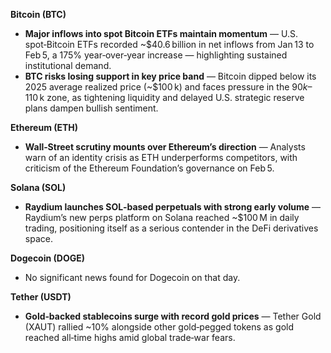 **Bitcoin (BTC)**

- **Major inflows into spot Bitcoin ETFs maintain momentum** — U.S. spot‑Bitcoin ETFs recorded ~$40.6 billion in net inflows from Jan 13 to Feb 5, a 175% year‑over‑year increase — highlighting sustained institutional demand.
- **BTC risks losing support in key price band** — Bitcoin dipped below its 2025 average realized price (~$100 k) and faces pressure in the $90 k–$110 k zone, as tightening liquidity and delayed U.S. strategic reserve plans dampen bullish sentiment.

**Ethereum (ETH)**

- **Wall‑Street scrutiny mounts over Ethereum’s direction** — Analysts warn of an identity crisis as ETH underperforms competitors, with criticism of the Ethereum Foundation’s governance on Feb 5.

**Solana (SOL)**

- **Raydium launches SOL‑based perpetuals with strong early volume** — Raydium’s new perps platform on Solana reached ~$100 M in daily trading, positioning itself as a serious contender in the DeFi derivatives space.

**Dogecoin (DOGE)**

- No significant news found for Dogecoin on that day.

**Tether (USDT)**

- **Gold‑backed stablecoins surge with record gold prices** — Tether Gold (XAUT) rallied ~10% alongside other gold‑pegged tokens as gold reached all‑time highs amid global trade‑war fears.